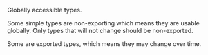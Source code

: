 Globally accessible types.

Some simple types are non-exporting which means they are usable globally. Only
types that will not change should be non-exported.

Some are exported types, which means they may change over time.
